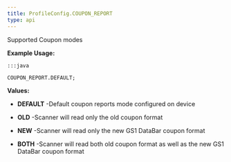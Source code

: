 ```yaml
---
title: ProfileConfig.COUPON_REPORT
type: api
---
```



Supported Coupon modes 
 
 

**Example Usage:**
	
	:::java
	
	COUPON_REPORT.DEFAULT;
	


**Values:**

* **DEFAULT** -Default coupon reports mode configured on device

* **OLD** -Scanner will read only the old coupon format

* **NEW** -Scanner will read only the new GS1 DataBar coupon format

* **BOTH** -Scanner will read both old coupon format as well as the new GS1 DataBar coupon format

